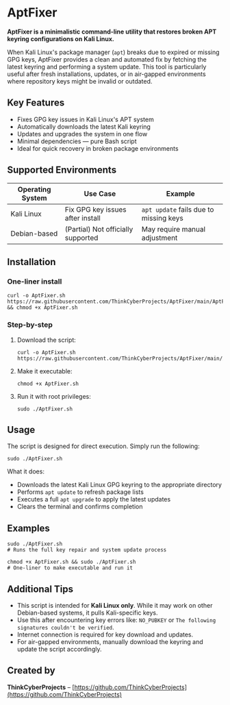 # AptFixer

**AptFixer is a minimalistic command-line utility that restores broken APT keyring configurations on Kali Linux.**

When Kali Linux's package manager (`apt`) breaks due to expired or missing GPG keys, AptFixer provides a clean and automated fix by fetching the latest keyring and performing a system update. This tool is particularly useful after fresh installations, updates, or in air-gapped environments where repository keys might be invalid or outdated.

## Key Features

- Fixes GPG key issues in Kali Linux's APT system
- Automatically downloads the latest Kali keyring
- Updates and upgrades the system in one flow
- Minimal dependencies — pure Bash script
- Ideal for quick recovery in broken package environments

## Supported Environments

| Operating System | Use Case                             | Example                                 |
|------------------|---------------------------------------|------------------------------------------|
| Kali Linux       | Fix GPG key issues after install      | `apt update` fails due to missing keys   |
| Debian-based     | (Partial) Not officially supported     | May require manual adjustment            |

## Installation

### One-liner install

```
curl -o AptFixer.sh https://raw.githubusercontent.com/ThinkCyberProjects/AptFixer/main/AptFixer.sh && chmod +x AptFixer.sh
```

### Step-by-step

1. Download the script:
   ```
   curl -o AptFixer.sh https://raw.githubusercontent.com/ThinkCyberProjects/AptFixer/main/AptFixer.sh
   ```
2. Make it executable:
   ```
   chmod +x AptFixer.sh
   ```

3. Run it with root privileges:
   ```
   sudo ./AptFixer.sh
   ```

## Usage

The script is designed for direct execution. Simply run the following:

```
sudo ./AptFixer.sh
```

What it does:

- Downloads the latest Kali Linux GPG keyring to the appropriate directory
- Performs `apt update` to refresh package lists
- Executes a full `apt upgrade` to apply the latest updates
- Clears the terminal and confirms completion

## Examples

```
sudo ./AptFixer.sh
# Runs the full key repair and system update process
```

```
chmod +x AptFixer.sh && sudo ./AptFixer.sh
# One-liner to make executable and run it
```

## Additional Tips

- This script is intended for **Kali Linux only**. While it may work on other Debian-based systems, it pulls Kali-specific keys.
- Use this after encountering key errors like: `NO_PUBKEY` or `The following signatures couldn't be verified`.
- Internet connection is required for key download and updates.
- For air-gapped environments, manually download the keyring and update the script accordingly.

## Created by

**ThinkCyberProjects** – [https://github.com/ThinkCyberProjects](https://github.com/ThinkCyberProjects)
